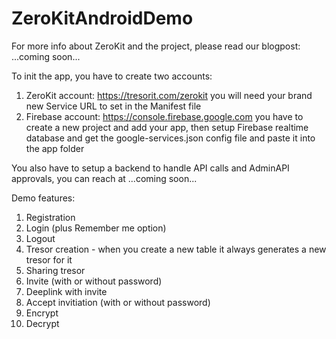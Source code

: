 # ZeroKitAndroidDemo

For more info about ZeroKit and the project, please read our blogpost:
...coming soon...

To init the app, you have to create two accounts:
  1. ZeroKit account: https://tresorit.com/zerokit you will need your brand new Service URL to set in the Manifest file
  2. Firebase account: https://console.firebase.google.com you have to create a new project and add your app,
     then setup Firebase realtime database and get the google-services.json config file and paste it into the app folder
     
You also have to setup a backend to handle API calls and AdminAPI approvals, you can reach at
...coming soon...
     
Demo features:
  1.  Registration
  2.  Login (plus Remember me option)
  3.  Logout
  4.  Tresor creation - when you create a new table it always generates a new tresor for it
  5.  Sharing tresor
  6.  Invite (with or without password)
  7.  Deeplink with invite
  8.  Accept invitiation (with or without password)
  9.  Encrypt
  10. Decrypt
